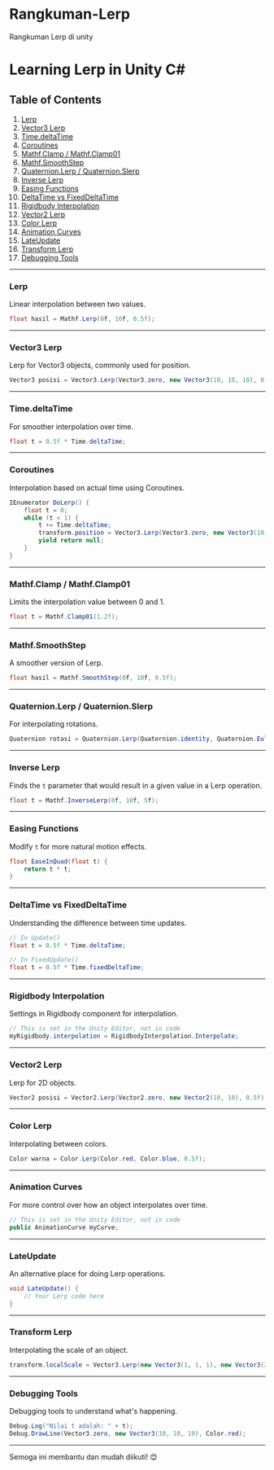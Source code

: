 # Rangkuman-Lerp
Rangkuman Lerp di unity

# Learning Lerp in Unity C#

## Table of Contents

1. [Lerp](#lerp)
2. [Vector3 Lerp](#vector3-lerp)
3. [Time.deltaTime](#timedeltaTime)
4. [Coroutines](#coroutines)
5. [Mathf.Clamp / Mathf.Clamp01](#mathfclamp--mathfclamp01)
6. [Mathf.SmoothStep](#mathfsmoothstep)
7. [Quaternion.Lerp / Quaternion.Slerp](#quaternionlerp--quaternionslerp)
8. [Inverse Lerp](#inverse-lerp)
9. [Easing Functions](#easing-functions)
10. [DeltaTime vs FixedDeltaTime](#deltatime-vs-fixeddeltatime)
11. [Rigidbody Interpolation](#rigidbody-interpolation)
12. [Vector2 Lerp](#vector2-lerp)
13. [Color Lerp](#color-lerp)
14. [Animation Curves](#animation-curves)
15. [LateUpdate](#lateupdate)
16. [Transform Lerp](#transform-lerp)
17. [Debugging Tools](#debugging-tools)

---

### Lerp

Linear interpolation between two values.

```csharp
float hasil = Mathf.Lerp(0f, 10f, 0.5f);
```

---

### Vector3 Lerp

Lerp for Vector3 objects, commonly used for position.

```csharp
Vector3 posisi = Vector3.Lerp(Vector3.zero, new Vector3(10, 10, 10), 0.5f);
```

---

### Time.deltaTime

For smoother interpolation over time.

```csharp
float t = 0.5f * Time.deltaTime;
```

---

### Coroutines

Interpolation based on actual time using Coroutines.

```csharp
IEnumerator DoLerp() {
    float t = 0;
    while (t < 1) {
        t += Time.deltaTime;
        transform.position = Vector3.Lerp(Vector3.zero, new Vector3(10, 10, 10), t);
        yield return null;
    }
}
```

---

### Mathf.Clamp / Mathf.Clamp01

Limits the interpolation value between 0 and 1.

```csharp
float t = Mathf.Clamp01(1.2f);
```

---

### Mathf.SmoothStep

A smoother version of Lerp.

```csharp
float hasil = Mathf.SmoothStep(0f, 10f, 0.5f);
```

---

### Quaternion.Lerp / Quaternion.Slerp

For interpolating rotations.

```csharp
Quaternion rotasi = Quaternion.Lerp(Quaternion.identity, Quaternion.Euler(0, 90, 0), 0.5f);
```

---

### Inverse Lerp

Finds the `t` parameter that would result in a given value in a Lerp operation.

```csharp
float t = Mathf.InverseLerp(0f, 10f, 5f);
```

---

### Easing Functions

Modify `t` for more natural motion effects.

```csharp
float EaseInQuad(float t) {
    return t * t;
}
```

---

### DeltaTime vs FixedDeltaTime

Understanding the difference between time updates.

```csharp
// In Update()
float t = 0.5f * Time.deltaTime;

// In FixedUpdate()
float t = 0.5f * Time.fixedDeltaTime;
```

---

### Rigidbody Interpolation

Settings in Rigidbody component for interpolation.

```csharp
// This is set in the Unity Editor, not in code
myRigidbody.interpolation = RigidbodyInterpolation.Interpolate;
```

---

### Vector2 Lerp

Lerp for 2D objects.

```csharp
Vector2 posisi = Vector2.Lerp(Vector2.zero, new Vector2(10, 10), 0.5f);
```

---

### Color Lerp

Interpolating between colors.

```csharp
Color warna = Color.Lerp(Color.red, Color.blue, 0.5f);
```

---

### Animation Curves

For more control over how an object interpolates over time.

```csharp
// This is set in the Unity Editor, not in code
public AnimationCurve myCurve;
```

---

### LateUpdate

An alternative place for doing Lerp operations.

```csharp
void LateUpdate() {
    // Your Lerp code here
}
```

---

### Transform Lerp

Interpolating the scale of an object.

```csharp
transform.localScale = Vector3.Lerp(new Vector3(1, 1, 1), new Vector3(2, 2, 2), 0.5f);
```

---

### Debugging Tools

Debugging tools to understand what's happening.

```csharp
Debug.Log("Nilai t adalah: " + t);
Debug.DrawLine(Vector3.zero, new Vector3(10, 10, 10), Color.red);
```

---

Semoga ini membantu dan mudah diikuti! 😊
